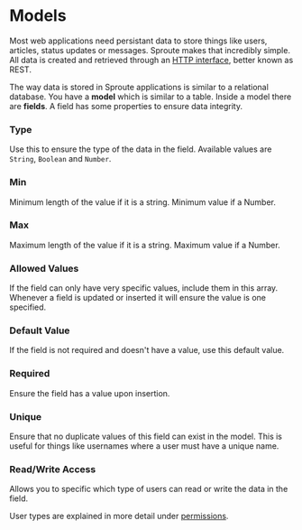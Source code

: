 # Models

Most web applications need persistant data to store things like users, articles, status updates or messages. Sproute makes that incredibly simple. All data is created and retrieved through an [HTTP interface](/docs/rest), better known as REST.

The way data is stored in Sproute applications is similar to a relational database. You have a **model** which is similar to a table. Inside a model there are **fields**. A field has some properties to ensure data integrity.

### Type

Use this to ensure the type of the data in the field. Available values are `String`, `Boolean` and `Number`.

### Min

Minimum length of the value if it is a string. Minimum value if a Number.

### Max

Maximum length of the value if it is a string. Maximum value if a Number.

### Allowed Values

If the field can only have very specific values, include them in this array. Whenever a field is updated or inserted it will ensure the value is one specified.

### Default Value

If the field is not required and doesn't have a value, use this default value.

### Required

Ensure the field has a value upon insertion.

### Unique

Ensure that no duplicate values of this field can exist in the model. This is useful for things like usernames where a user must have a unique name.

### Read/Write Access

Allows you to specific which type of users can read or write the data in the field.

User types are explained in more detail under [permissions](/docs/permissions).